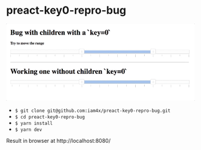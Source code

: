 # preact-key0-repro-bug

![preview](./preview.gif)

* `$ git clone git@github.com:iam4x/preact-key0-repro-bug.git`
* `$ cd preact-key0-repro-bug`
* `$ yarn install`
* `$ yarn dev`

Result in browser at http://localhost:8080/
